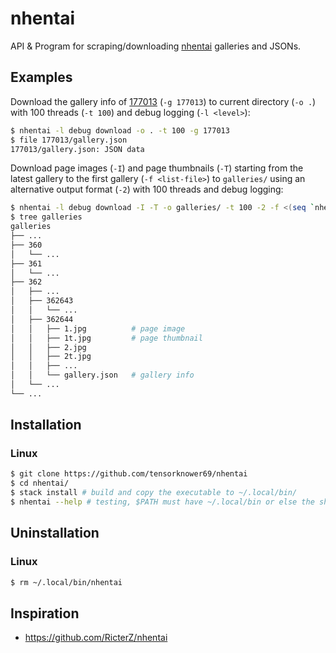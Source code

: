 # nhentai

API & Program for scraping/downloading [nhentai](https://nhentai.net) galleries and JSONs.

## Examples

Download the gallery info of [177013](https://nhentai.net/g/177013) (`-g 177013`) to current directory (`-o .`) with 100 threads (`-t 100`) and debug logging (`-l <level>`):
```bash
$ nhentai -l debug download -o . -t 100 -g 177013
$ file 177013/gallery.json
177013/gallery.json: JSON data
```

Download page images (`-I`) and page thumbnails (`-T`) starting from the latest gallery to the first gallery (`-f <list-file>`) to `galleries/` using an alternative output format (`-2`) with 100 threads and debug logging:
```bash
$ nhentai -l debug download -I -T -o galleries/ -t 100 -2 -f <(seq `nhentai latest-gid` -1 1)
$ tree galleries
galleries
├── ...
├── 360
│   └── ...
├── 361
│   └── ...
├── 362
│   ├── ...
│   ├── 362643
│   │   └── ...
│   ├── 362644
│   │   ├── 1.jpg          # page image
│   │   ├── 1t.jpg         # page thumbnail
│   │   ├── 2.jpg
│   │   ├── 2t.jpg
│   │   ├── ...
│   │   └── gallery.json   # gallery info
│   └── ...
└── ...
```

## Installation

### Linux

```bash
$ git clone https://github.com/tensorknower69/nhentai
$ cd nhentai/
$ stack install # build and copy the executable to ~/.local/bin/
$ nhentai --help # testing, $PATH must have ~/.local/bin or else the shell won't be able to find the executable
```

## Uninstallation

### Linux
```bash
$ rm ~/.local/bin/nhentai
```

## Inspiration

- https://github.com/RicterZ/nhentai
